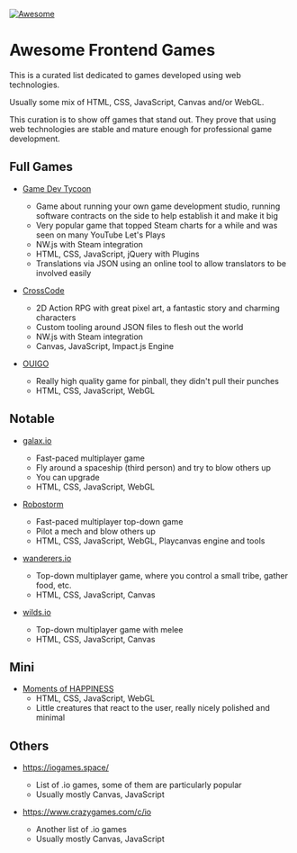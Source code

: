 [![Awesome](https://awesome.re/badge.svg)](https://awesome.re)

# Awesome Frontend Games

This is a curated list dedicated to games developed using web technologies.

Usually some mix of HTML, CSS, JavaScript, Canvas and/or WebGL.


This curation is to show off games that stand out.
They prove that using web technologies are stable and mature enough for professional game development.



## Full Games

- [Game Dev Tycoon](http://www.greenheartgames.com/app/game-dev-tycoon/)
	* Game about running your own game development studio, running software contracts on the side to help establish it and make it big 
	* Very popular game that topped Steam charts for a while and was seen on many YouTube Let's Plays
	* NW.js with Steam integration
	* HTML, CSS, JavaScript, jQuery with Plugins
	* Translations via JSON using an online tool to allow translators to be involved easily

- [CrossCode](http://www.cross-code.com/)
	* 2D Action RPG with great pixel art, a fantastic story and charming characters
	* Custom tooling around JSON files to flesh out the world
	* NW.js with Steam integration
	* Canvas, JavaScript, Impact.js Engine

- [OUIGO](http://letsplay.ouigo.com/)
	* Really high quality game for pinball, they didn't pull their punches
	* HTML, CSS, JavaScript, WebGL



## Notable

- [galax.io](https://galax.io/)
	* Fast-paced multiplayer game
	* Fly around a spaceship (third person) and try to blow others up
	* You can upgrade 
	* HTML, CSS, JavaScript, WebGL

- [Robostorm](https://robostorm.io/)
	* Fast-paced multiplayer top-down game
	* Pilot a mech and blow others up
	* HTML, CSS, JavaScript, WebGL, Playcanvas engine and tools

- [wanderers.io](https://wanderers.io/)
	* Top-down multiplayer game, where you control a small tribe, gather food, etc.
	* HTML, CSS, JavaScript, Canvas

- [wilds.io](http://wilds.io/)
	* Top-down multiplayer game with melee
	* HTML, CSS, JavaScript, Canvas


## Mini

- [Moments of HAPPINESS](https://moments.epic.net/)
	* HTML, CSS, JavaScript, WebGL
	* Little creatures that react to the user, really nicely polished and minimal



## Others

- https://iogames.space/
	* List of .io games, some of them are particularly popular
	* Usually mostly Canvas, JavaScript

- https://www.crazygames.com/c/io
	* Another list of .io games
	* Usually mostly Canvas, JavaScript





